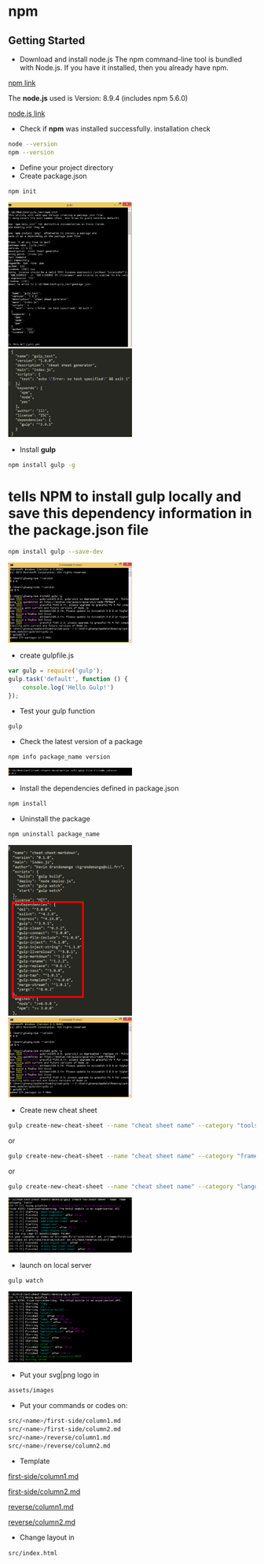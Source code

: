 # npm

## Getting Started

* Download and install node.js
The npm command-line tool is bundled with Node.js. If you have it installed, then you already have npm.

[npm link](https://www.npmjs.com/) 

The **node.js** used is Version: 8.9.4 (includes npm 5.6.0)

[node.js link](https://nodejs.org/en/download/)

* Check if **npm** was installed successfully.
installation check
```sh
node --version
npm --version
```

* Define your project directory
* Create package.json
```sh
npm init
```

<img src="./img/npm_init.PNG" alt="Overview" width="50%" height="50%">
<img src="./img/gulp_package_json.PNG" alt="Overview" width="50%" height="50%">

* Install **gulp**
```sh
npm install gulp -g 
```
# tells NPM to install gulp locally and save this dependency information in the package.json file
```sh
npm install gulp --save-dev  
```

<img src="./img/gulp_install.PNG" alt="Overview" width="50%" height="50%">

* create gulpfile.js
```javascript
var gulp = require('gulp');
gulp.task('default', function () { 
    console.log('Hello Gulp!') 
});
```

* Test your gulp function
```sh
gulp
```

* Check the latest version of a package
```sh
npm info package_name version
```

<img src="./img/check_latest_package_version.PNG" alt="Overview" width="50%" height="50%">

* Install the dependencies defined in package.json
```sh
npm install
```

* Uninstall the package
```sh
npm uninstall package_name
```

<img src="./img/gulp_dependency.PNG" alt="Overview" width="50%" height="50%">
<img src="./img/gulp_install.PNG" alt="Overview" width="50%" height="50%">

* Create new cheat sheet
```sh
gulp create-new-cheat-sheet --name "cheat sheet name" --category "tools name"
```
or
```sh
gulp create-new-cheat-sheet --name "cheat sheet name" --category "frameworks name"
```
or
```sh
gulp create-new-cheat-sheet --name "cheat sheet name" --category "languages name"
```

<img src="./img/create_new_cheatsheet.PNG" alt="Overview" width="50%" height="50%">


* launch on local server
```sh
gulp watch
```

<img src="./img/launch_server.PNG" alt="Overview" width="50%" height="50%">


* Put your svg|png logo in 
```sh
assets/images
```

* Put your commands or codes on:

```sh
src/<name>/first-side/column1.md
src/<name>/first-side/column2.md
src/<name>/reverse/column1.md
src/<name>/reverse/column2.md
```

* Template

[first-side/column1.md](../template/first-side/column1.md)

[first-side/column2.md](../template/first-side/column2.md)

[reverse/column1.md](../template/reverse/column1.md)

[reverse/column2.md](../template/reverse/column2.md)

* Change layout in 

`src/index.html`